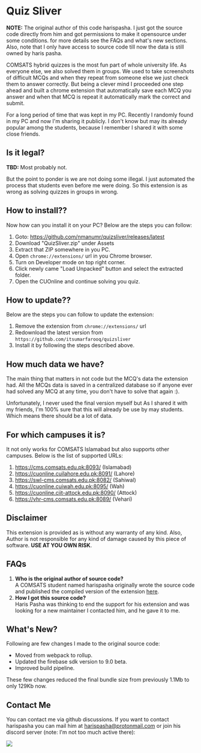 # Quiz Sliver

**NOTE:** The original author of this code harispasha. I just got the source code directly from him and got permissions to make it opensource under some conditions. for more details see the FAQs and what's new sections. Also, note that I only have access to source code till now the data is still owned by haris pasha.

COMSATS hybrid quizzes is the most fun part of whole university life. As everyone else, we also solved them in groups. We used to take screenshots of difficult MCQs and when they repeat from someone else we just check them to answer correctly. But being a clever mind I proceeded one step ahead and built a chrome extension that automatically save each MCQ you answer and when that MCQ is repeat it automatically mark the correct and submit.

For a long period of time that was kept in my PC. Recently I randomly found in my PC and now I'm sharing it publicly. I don't know but may its already popular among the students, because I remember I shared it with some close friends.

## Is it legal?
**TBD:** Most probably not.

But the point to ponder is we are not doing some illegal. I just automated the process that students even before me were doing. So this extension is as wrong as solving quizzes in groups in wrong.

## How to install??

Now how can you install it on your PC? Below are the steps you can follow:

1. Goto: https://github.com/nmanumr/quizsliver/releases/latest
2. Download "QuizSliver.zip" under Assets
2. Extract that ZIP somewhere in you PC.
3. Open `chrome://extensions/` url in you Chrome browser.
4. Turn on Developer mode on top right corner.
5. Click newly came "Load Unpacked" button and select the extracted folder.
6. Open the CUOnline and continue solving you quiz.

## How to update??

Below are the steps you can follow to update the extension:

1. Remove the extension from `chrome://extensions/` url
2. Redownload the latest version from `https://github.com/itsumarfarooq/quizsliver`
3. Install it by following the steps described above.

## How much data we have?
The main thing that matters in not code but the MCQ's data the extension had. All the MCQs data is saved in a centralized database so if anyone ever had solved any MCQ at any time, you don't have to solve that again :).

Unfortunately, I never used the final version myself but As I shared it with my friends, I'm 100% sure that this will already be use by may students. Which means there should be a lot of data.


## For which campuses it is?
It not only works for COMSATS Islamabad but also supports other campuses. Below is the list of supported URLs:

1. https://cms.comsats.edu.pk:8093/ (Islamabad)
2. https://cuonline.cuilahore.edu.pk:8091/ (Lahore)
3. https://swl-cms.comsats.edu.pk:8082/ (Sahiwal)
4. https://cuonline.cuiwah.edu.pk:8095/ (Wah)
5. https://cuonline.ciit-attock.edu.pk:8090/ (Attock)
6. https://vhr-cms.comsats.edu.pk:8089/ (Vehari)

## Disclaimer

This extension is provided as is without any warranty of any kind. Also, Author is not responsible for any kind of damage caused by this piece of software. **USE AT YOU OWN RISK**.

## FAQs

1. **Who is the original author of source code?**<br>A COMSATS student named harispasha originally wrote the source code and published the compiled version of the extension [here](https://github.com/itsumarfarooq/quizsliver). 
2. **How I got this source code?**<br>Haris Pasha was thinking to end the support for his extension and was looking for a new maintainer I contacted him, and he gave it to me.

## What's New?

Following are few changes I made to the original source code:

* Moved from webpack to rollup.
* Updated the firebase sdk version to 9.0 beta.
* Improved build pipeline.

These few changes reduced the final bundle size from previously 1.1Mb to only 129Kb now.

## Contact Me

You can contact me via github discussions. If you want to contact harispasha you can mail him at [harispasha@protonmail.com](mailto:harispasha@protonmail.com) or join his discord server (note: I'm not too much active there):

[![](https://discordapp.com/api/guilds/699000998877986896/embed.png?style=banner2)](https://discord.gg/QHNBZBD)
